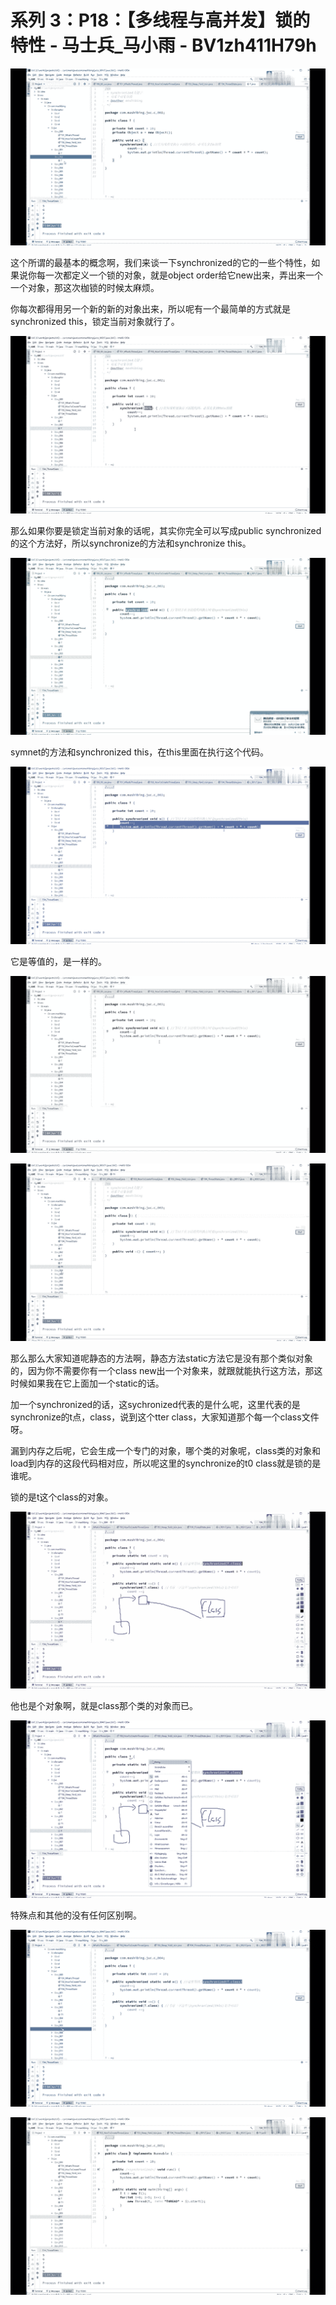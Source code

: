 # 系列 3：P18：【多线程与高并发】锁的特性 - 马士兵_马小雨 - BV1zh411H79h

![](img/9d50ae848071bdf8f8d27226ebe0f13e_0.png)

这个所谓的最基本的概念啊，我们来谈一下synchronized的它的一些个特性，如果说你每一次都定义一个锁的对象，就是object order给它new出来，弄出来一个一个对象，那这次枷锁的时候太麻烦。

你每次都得用另一个新的新的对象出来，所以呢有一个最简单的方式就是synchronized this，锁定当前对象就行了。



![](img/9d50ae848071bdf8f8d27226ebe0f13e_2.png)

那么如果你要是锁定当前对象的话呢，其实你完全可以写成public synchronized的这个方法好，所以synchronize的方法和synchronize this。



![](img/9d50ae848071bdf8f8d27226ebe0f13e_4.png)

symnet的方法和synchronized this，在this里面在执行这个代码。

![](img/9d50ae848071bdf8f8d27226ebe0f13e_6.png)

它是等值的，是一样的。

![](img/9d50ae848071bdf8f8d27226ebe0f13e_8.png)

![](img/9d50ae848071bdf8f8d27226ebe0f13e_9.png)

那么那么大家知道呢静态的方法啊，静态方法static方法它是没有那个类似对象的，因为你不需要你有一个class new出一个对象来，就跟就能执行这方法，那这时候如果我在它上面加一个static的话。

加一个synchronized的话，这sychronized代表的是什么呢，这里代表的是synchronize的t点，class，说到这个tter class，大家知道那个每一个class文件呀。

漏到内存之后呢，它会生成一个专门的对象，哪个类的对象呢，class类的对象和load到内存的这段代码相对应，所以呢这里的synchronize的t0 class就是锁的是谁呢。

锁的是t这个class的对象。

![](img/9d50ae848071bdf8f8d27226ebe0f13e_11.png)

他也是个对象啊，就是class那个类的对象而已。

![](img/9d50ae848071bdf8f8d27226ebe0f13e_13.png)

特殊点和其他的没有任何区别啊。

![](img/9d50ae848071bdf8f8d27226ebe0f13e_15.png)

![](img/9d50ae848071bdf8f8d27226ebe0f13e_16.png)